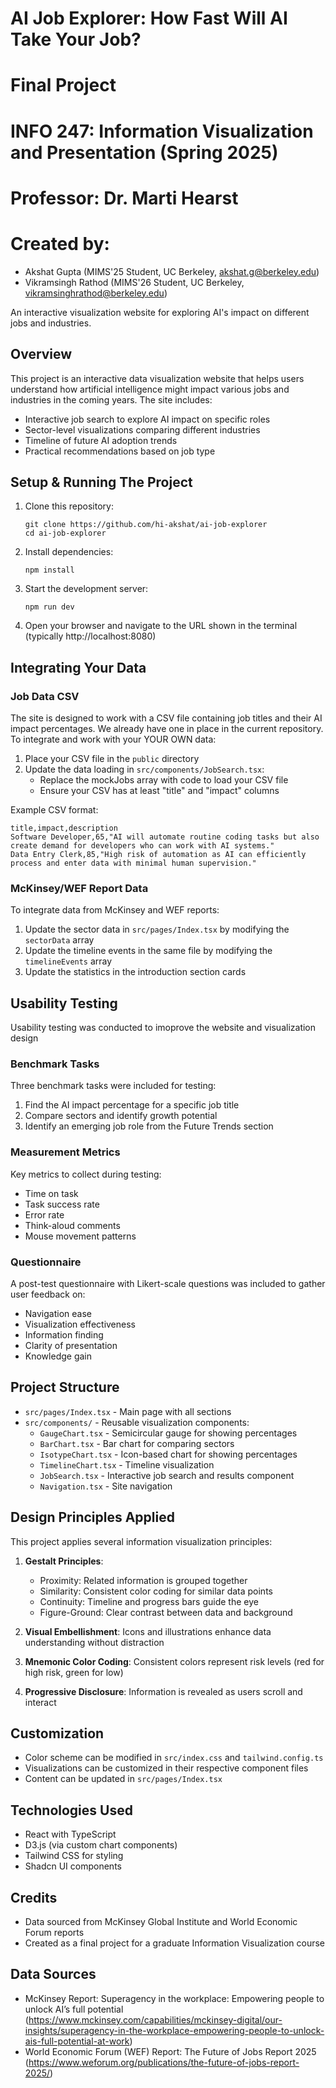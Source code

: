 
# AI Job Explorer: How Fast Will AI Take Your Job?

# Final Project
# INFO 247: Information Visualization and Presentation (Spring 2025)
# Professor: Dr. Marti Hearst

# Created by:
- Akshat Gupta (MIMS'25 Student, UC Berkeley, akshat.g@berkeley.edu)
- Vikramsingh Rathod (MIMS'26 Student, UC Berkeley, vikramsinghrathod@berkeley.edu)

An interactive visualization website for exploring AI's impact on different jobs and industries.

## Overview

This project is an interactive data visualization website that helps users understand how artificial intelligence might impact various jobs and industries in the coming years. The site includes:

- Interactive job search to explore AI impact on specific roles
- Sector-level visualizations comparing different industries
- Timeline of future AI adoption trends
- Practical recommendations based on job type

## Setup & Running The Project

1. Clone this repository:
   ```
   git clone https://github.com/hi-akshat/ai-job-explorer
   cd ai-job-explorer
   ```

2. Install dependencies:
   ```
   npm install
   ```

3. Start the development server:
   ```
   npm run dev
   ```

4. Open your browser and navigate to the URL shown in the terminal (typically http://localhost:8080)

## Integrating Your Data

### Job Data CSV

The site is designed to work with a CSV file containing job titles and their AI impact percentages. We already have one in place in the current repository. To integrate and work with your YOUR OWN data:

1. Place your CSV file in the `public` directory
2. Update the data loading in `src/components/JobSearch.tsx`:
   - Replace the mockJobs array with code to load your CSV file
   - Ensure your CSV has at least "title" and "impact" columns

Example CSV format:
```
title,impact,description
Software Developer,65,"AI will automate routine coding tasks but also create demand for developers who can work with AI systems."
Data Entry Clerk,85,"High risk of automation as AI can efficiently process and enter data with minimal human supervision."
```

### McKinsey/WEF Report Data

To integrate data from McKinsey and WEF reports:

1. Update the sector data in `src/pages/Index.tsx` by modifying the `sectorData` array
2. Update the timeline events in the same file by modifying the `timelineEvents` array
3. Update the statistics in the introduction section cards

## Usability Testing

Usability testing was conducted to imoprove the website and visualization design 

### Benchmark Tasks

Three benchmark tasks were included for testing:
1. Find the AI impact percentage for a specific job title
2. Compare sectors and identify growth potential
3. Identify an emerging job role from the Future Trends section

### Measurement Metrics

Key metrics to collect during testing:
- Time on task
- Task success rate
- Error rate
- Think-aloud comments
- Mouse movement patterns

### Questionnaire

A post-test questionnaire with Likert-scale questions was included to gather user feedback on:
- Navigation ease
- Visualization effectiveness
- Information finding
- Clarity of presentation
- Knowledge gain

## Project Structure

- `src/pages/Index.tsx` - Main page with all sections
- `src/components/` - Reusable visualization components:
  - `GaugeChart.tsx` - Semicircular gauge for showing percentages
  - `BarChart.tsx` - Bar chart for comparing sectors
  - `IsotypeChart.tsx` - Icon-based chart for showing percentages
  - `TimelineChart.tsx` - Timeline visualization
  - `JobSearch.tsx` - Interactive job search and results component
  - `Navigation.tsx` - Site navigation

## Design Principles Applied

This project applies several information visualization principles:

1. **Gestalt Principles**:
   - Proximity: Related information is grouped together
   - Similarity: Consistent color coding for similar data points
   - Continuity: Timeline and progress bars guide the eye
   - Figure-Ground: Clear contrast between data and background

2. **Visual Embellishment**: Icons and illustrations enhance data understanding without distraction

3. **Mnemonic Color Coding**: Consistent colors represent risk levels (red for high risk, green for low)

4. **Progressive Disclosure**: Information is revealed as users scroll and interact

## Customization

- Color scheme can be modified in `src/index.css` and `tailwind.config.ts`
- Visualizations can be customized in their respective component files
- Content can be updated in `src/pages/Index.tsx`

## Technologies Used

- React with TypeScript
- D3.js (via custom chart components)
- Tailwind CSS for styling
- Shadcn UI components

## Credits

- Data sourced from McKinsey Global Institute and World Economic Forum reports
- Created as a final project for a graduate Information Visualization course

## Data Sources

- McKinsey Report: Superagency in the workplace: Empowering people to unlock AI’s full potential (https://www.mckinsey.com/capabilities/mckinsey-digital/our-insights/superagency-in-the-workplace-empowering-people-to-unlock-ais-full-potential-at-work)
- World Economic Forum (WEF) Report: The Future of Jobs Report 2025 (https://www.weforum.org/publications/the-future-of-jobs-report-2025/) 
